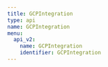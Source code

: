 ```yaml
---
title: GCPIntegration
type: api
name: GCPIntegration
menu:
  api_v2:
    name: GCPIntegration
    identifier: GCPIntegration
---
```

